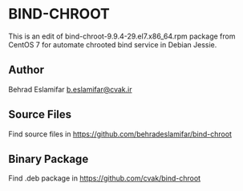 BIND-CHROOT
================
This is an edit of bind-chroot-9.9.4-29.el7.x86_64.rpm package from CentOS 7 for automate chrooted bind service in Debian Jessie.

Author
---------------
Behrad Eslamifar <b.eslamifar@cvak.ir>

Source Files
---------------
Find source files in https://github.com/behradeslamifar/bind-chroot

Binary Package
---------------
Find .deb package in https://github.com/cvak/bind-chroot
